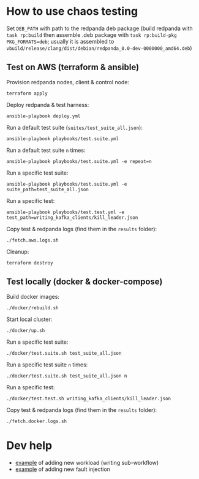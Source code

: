 # How to use chaos testing

Set `DEB_PATH` with path to the redpanda deb package (build redpanda with `task rp:build` then assemble .deb package with `task rp:build-pkg PKG_FORMATS=deb`; usually it is assembled to `vbuild/release/clang/dist/debian/redpanda_0.0-dev-0000000_amd64.deb`)

## Test on AWS (terraform & ansible)

Provision redpanda nodes, client & control node:

    terraform apply

Deploy redpanda & test harness:

    ansible-playbook deploy.yml

Run a default test suite (`suites/test_suite_all.json`):

    ansible-playbook playbooks/test.suite.yml

Run a default test suite `n` times:

    ansible-playbook playbooks/test.suite.yml -e repeat=n

Run a specific test suite:

    ansible-playbook playbooks/test.suite.yml -e suite_path=test_suite_all.json

Run a specific test:

    ansible-playbook playbooks/test.test.yml -e test_path=writing_kafka_clients/kill_leader.json

Copy test & redpanda logs (find them in the `results` folder):

    ./fetch.aws.logs.sh

Cleanup:

    terraform destroy

## Test locally (docker & docker-compose)

Build docker images:

    ./docker/rebuild.sh

Start local cluster:

    ./docker/up.sh

Run a specific test suite:

    ./docker/test.suite.sh test_suite_all.json

Run a specific test suite `n` times:

    ./docker/test.suite.sh test_suite_all.json n

Run a specific test:

    ./docker/test.test.sh writing_kafka_clients/kill_leader.json

Copy test & redpanda logs (find them in the `results` folder):

    ./fetch.docker.logs.sh

# Dev help

 - [example](https://github.com/vectorizedio/chaos/pull/1) of adding new workload (writing sub-workflow)
 - [example](https://github.com/vectorizedio/chaos/pull/1) of adding new fault injection